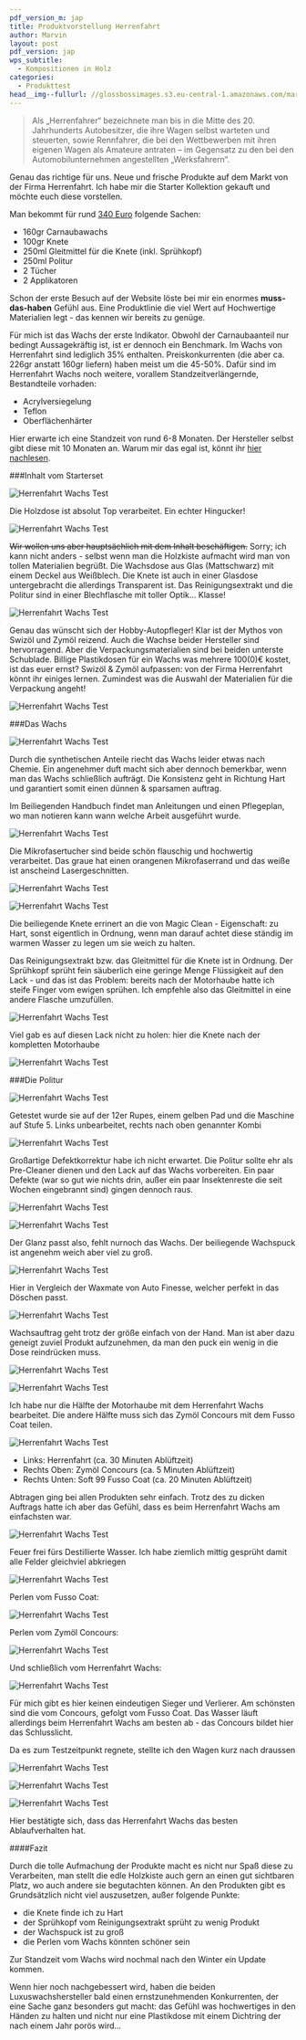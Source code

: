 ```yaml
---
pdf_version_m: jap
title: Produktvorstellung Herrenfahrt
author: Marvin
layout: post
pdf_version: jap
wps_subtitle:
  - Kompositionen in Holz
categories:
  - Produkttest
head__img--fullurl: //glossbossimages.s3.eu-central-1.amazonaws.com/marvin/herrenfahrttest/P1020201.JPG
---
```

>Als „Herrenfahrer“ bezeichnete man bis in die Mitte des 20. Jahrhunderts Autobesitzer, die ihre Wagen selbst warteten und steuerten, sowie Rennfahrer, die bei den Wettbewerben mit ihren eigenen Wagen als Amateure antraten – im Gegensatz zu den bei den Automobilunternehmen angestellten „Werksfahrern“.

Genau das richtige für uns. Neue und frische Produkte auf dem Markt von der Firma Herrenfahrt.
Ich habe mir die Starter Kollektion gekauft und möchte euch diese vorstellen.


Man bekommt für rund [340 Euro](https://herrenfahrt.com/de_de/arrangements/sortimente/starter-kollektion) folgende Sachen:

* 160gr Carnaubawachs
* 100gr Knete
* 250ml Gleitmittel für die Knete (inkl. Sprühkopf)
* 250ml Politur
* 2 Tücher 
* 2 Applikatoren

Schon der erste Besuch auf der Website löste bei mir ein enormes __muss-das-haben__ Gefühl aus. Eine Produktlinie die viel Wert auf Hochwertige Materialien legt - das kennen wir bereits zu genüge. 

Für mich ist das Wachs der erste Indikator. Obwohl der Carnaubaanteil nur bedingt Aussagekräftig ist, ist er dennoch ein Benchmark. Im Wachs von Herrenfahrt sind lediglich 35% enthalten. Preiskonkurrenten (die aber ca. 226gr anstatt 160gr liefern) haben meist um die 45-50%.
Dafür sind im Herrenfahrt Wachs noch weitere, vorallem Standzeitverlängernde, Bestandteile vorhaden:

- Acrylversiegelung
- Teflon
- Oberflächenhärter


Hier erwarte ich eine Standzeit von rund 6-8 Monaten. Der Hersteller selbst gibt diese mit 10 Monaten an. Warum mir das egal ist, könnt ihr [hier nachlesen](http://glossboss.de/allgemein/drei-gruende-fuer-ein-carnaubawachs).

###Inhalt vom Starterset


![Herrenfahrt Wachs Test](//glossbossimages.s3.eu-central-1.amazonaws.com/marvin/herrenfahrttest/P1020199.JPG)


Die Holzdose ist absolut Top verarbeitet. Ein echter Hingucker! 

![Herrenfahrt Wachs Test](//glossbossimages.s3.eu-central-1.amazonaws.com/marvin/herrenfahrttest/P1020201.JPG)

<del>Wir wollen uns aber hauptsächlich mit dem Inhalt beschäftigen.</del>
Sorry; ich kann nicht anders - selbst wenn man die Holzkiste aufmacht wird man von tollen Materialien begrüßt. Die Wachsdose aus Glas (Mattschwarz) mit einem Deckel aus Weißblech. Die Knete ist auch in einer Glasdose untergebracht die allerdings Transparent ist. Das Reinigungsextrakt und die Politur sind in einer Blechflasche mit toller Optik... Klasse!

![Herrenfahrt Wachs Test](//glossbossimages.s3.eu-central-1.amazonaws.com/marvin/herrenfahrttest/P1020203.JPG)

Genau das wünscht sich der Hobby-Autopfleger! Klar ist der Mythos von Swizöl und Zymöl reizend. Auch die Wachse beider Hersteller sind hervorragend. Aber die Verpackungsmaterialien sind bei beiden unterste Schublade. Billige Plastikdosen für ein Wachs was mehrere 100(0)€ kostet, ist das euer ernst? 
Swizöl & Zymöl aufpassen: von der Firma Herrenfahrt könnt ihr einiges lernen. Zumindest was die Auswahl der Materialien für die Verpackung angeht!


![Herrenfahrt Wachs Test](//glossbossimages.s3.eu-central-1.amazonaws.com/marvin/herrenfahrttest/P1020202.JPG)

###Das Wachs

![Herrenfahrt Wachs Test](//glossbossimages.s3.eu-central-1.amazonaws.com/marvin/herrenfahrttest/P1020204.JPG)

Durch die synthetischen Anteile riecht das Wachs leider etwas nach Chemie. Ein angenehmer duft macht sich aber dennoch bemerkbar, wenn man das Wachs schließlich aufträgt. Die Konsistenz geht in Richtung Hart und garantiert somit einen dünnen & sparsamen auftrag.



Im Beiliegenden Handbuch findet man Anleitungen und einen Pflegeplan, wo man notieren kann wann welche Arbeit ausgeführt wurde. 

![Herrenfahrt Wachs Test](//glossbossimages.s3.eu-central-1.amazonaws.com/marvin/herrenfahrttest/P1020206.JPG)

Die Mikrofasertucher sind beide schön flauschig und hochwertig verarbeitet. Das graue hat einen orangenen Mikrofaserrand und das weiße ist anscheind Lasergeschnitten.

![Herrenfahrt Wachs Test](//glossbossimages.s3.eu-central-1.amazonaws.com/marvin/herrenfahrttest/P1020207.JPG)


![Herrenfahrt Wachs Test](//glossbossimages.s3.eu-central-1.amazonaws.com/marvin/herrenfahrttest/P1020208.JPG)

Die beiliegende Knete errinert an die von Magic Clean - Eigenschaft: zu Hart, sonst eigentlich in Ordnung, wenn man darauf achtet diese ständig im warmen Wasser zu legen um sie weich zu halten.


Das Reinigungsextrakt bzw. das Gleitmittel für die Knete ist in Ordnung. Der Sprühkopf sprüht fein säuberlich eine geringe Menge Flüssigkeit auf den Lack - und das ist das Problem: bereits nach der Motorhaube hatte ich steife Finger vom ewigen sprühen. Ich empfehle also das Gleitmittel in eine andere Flasche umzufüllen.

![Herrenfahrt Wachs Test](//glossbossimages.s3.eu-central-1.amazonaws.com/marvin/herrenfahrtteil2/P1020211.JPG)

Viel gab es auf diesen Lack nicht zu holen: hier die Knete nach der kompletten Motorhaube

![Herrenfahrt Wachs Test](//glossbossimages.s3.eu-central-1.amazonaws.com/marvin/herrenfahrtteil2/P1020213.JPG)

###Die Politur

![Herrenfahrt Wachs Test](//glossbossimages.s3.eu-central-1.amazonaws.com/marvin/herrenfahrtteil2/P1020214.JPG)

Getestet wurde sie auf der 12er Rupes, einem gelben Pad und die Maschine auf Stufe 5.
Links unbearbeitet, rechts nach oben genannter Kombi

![Herrenfahrt Wachs Test](//glossbossimages.s3.eu-central-1.amazonaws.com/marvin/herrenfahrtteil2/P1020217.JPG)

Großartige Defektkorrektur habe ich nicht erwartet. Die Politur sollte ehr als Pre-Cleaner dienen und den Lack auf das Wachs vorbereiten. Ein paar Defekte (war so gut wie nichts drin, außer ein paar Insektenreste die seit Wochen eingebrannt sind) gingen dennoch raus.


![Herrenfahrt Wachs Test](//glossbossimages.s3.eu-central-1.amazonaws.com/marvin/herrenfahrtteil2/P1020218.JPG)


![Herrenfahrt Wachs Test](//glossbossimages.s3.eu-central-1.amazonaws.com/marvin/herrenfahrtteil2/P1020219.JPG)

Der Glanz passt also, fehlt nurnoch das Wachs. 
Der beiliegende Wachspuck ist angenehm weich aber viel zu groß. 


![Herrenfahrt Wachs Test](//glossbossimages.s3.eu-central-1.amazonaws.com/marvin/herrenfahrtteil2/P1020220.JPG)

Hier in Vergleich der Waxmate von Auto Finesse, welcher perfekt in das Döschen passt.

![Herrenfahrt Wachs Test](//glossbossimages.s3.eu-central-1.amazonaws.com/marvin/herrenfahrtteil2/P1020221.JPG)

Wachsauftrag geht trotz der größe einfach von der Hand. Man ist aber dazu geneigt zuviel Produkt aufzunehmen, da man den puck ein wenig in die Dose reindrücken muss.


![Herrenfahrt Wachs Test](//glossbossimages.s3.eu-central-1.amazonaws.com/marvin/herrenfahrtteil2/P1020223.JPG)


![Herrenfahrt Wachs Test](//glossbossimages.s3.eu-central-1.amazonaws.com/marvin/herrenfahrtteil2/P1020224.JPG)

Ich habe nur die Hälfte der Motorhaube mit dem Herrenfahrt Wachs bearbeitet. Die andere Hälfte muss sich das Zymöl Concours mit dem Fusso Coat teilen.

![Herrenfahrt Wachs Test](//glossbossimages.s3.eu-central-1.amazonaws.com/marvin/herrenfahrtteil2/P1020225.JPG)

* Links: Herrenfahrt (ca. 30 Minuten Ablüftzeit)
* Rechts Oben: Zymöl Concours (ca. 5 Minuten Ablüftzeit)
* Rechts Unten: Soft 99 Fusso Coat (ca. 20 Minuten Ablüftzeit)

Abtragen ging bei allen Produkten sehr einfach. Trotz des zu dicken Auftrags hatte ich aber das Gefühl, dass es beim Herrenfahrt Wachs am einfachsten war.


![Herrenfahrt Wachs Test](//glossbossimages.s3.eu-central-1.amazonaws.com/marvin/herrenfahrtteil2/P1020226.JPG)

Feuer frei fürs Destillierte Wasser. Ich habe ziemlich mittig gesprüht damit alle Felder gleichviel abkriegen


![Herrenfahrt Wachs Test](//glossbossimages.s3.eu-central-1.amazonaws.com/marvin/herrenfahrtteil2/P1020227.JPG)

Perlen vom Fusso Coat:

![Herrenfahrt Wachs Test](//glossbossimages.s3.eu-central-1.amazonaws.com/marvin/herrenfahrtteil2/P1020228.JPG)

Perlen vom Zymöl Concours:

![Herrenfahrt Wachs Test](//glossbossimages.s3.eu-central-1.amazonaws.com/marvin/herrenfahrtteil2/P1020229.JPG)

Und schließlich vom Herrenfahrt Wachs:

![Herrenfahrt Wachs Test](//glossbossimages.s3.eu-central-1.amazonaws.com/marvin/herrenfahrtteil2/P1020231.JPG)

Für mich gibt es hier keinen eindeutigen Sieger und Verlierer. Am schönsten sind die vom Concours, gefolgt vom Fusso Coat. Das Wasser läuft allerdings beim Herrenfahrt Wachs am besten ab - das Concours bildet hier das Schlusslicht.

Da es zum Testzeitpunkt regnete, stellte ich den Wagen kurz nach draussen


![Herrenfahrt Wachs Test](//glossbossimages.s3.eu-central-1.amazonaws.com/marvin/herrenfahrtteil2/P1020232.JPG)


![Herrenfahrt Wachs Test](//glossbossimages.s3.eu-central-1.amazonaws.com/marvin/herrenfahrtteil2/P1020233.JPG)


![Herrenfahrt Wachs Test](//glossbossimages.s3.eu-central-1.amazonaws.com/marvin/herrenfahrtteil2/P1020235.JPG)


Hier bestätigte sich, dass das Herrenfahrt Wachs das besten Ablaufverhalten hat.

####Fazit

Durch die tolle Aufmachung der Produkte macht es nicht nur Spaß diese zu Verarbeiten, man stellt die edle Holzkiste auch gern an einen gut sichtbaren Platz, wo auch andere sie begutachten können. An den Produkten gibt es Grundsätzlich nicht viel auszusetzen, außer folgende Punkte: 

* die Knete finde ich zu Hart
* der Sprühkopf vom Reinigungsextrakt sprüht zu wenig Produkt
* der Wachspuck ist zu groß
* die Perlen vom Wachs könnten schöner sein


Zur Standzeit vom Wachs wird nochmal nach den Winter ein Update kommen.


Wenn hier noch nachgebessert wird, haben die beiden Luxuswachshersteller bald einen ernstzunehmenden Konkurrenten, der eine Sache ganz besonders gut macht: das Gefühl was hochwertiges in den Händen zu halten und nicht nur eine Plastikdose mit einem Dichtring der nach einem Jahr porös wird...







